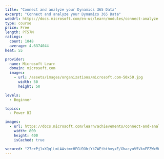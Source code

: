 ```yaml
---
title: "Connect and analyze your Dynamics 365 Data​"
excerpt: "Connect and analyze your Dynamics 365 Data​"
webUrl: https://docs.microsoft.com/en-us/learn/modules/connect-analyze-dynamics-365-data/
type: course
price: Free
length: PT57M
ratings:
  count: 1048
  average: 4.6374044
heat: 55

provider:
  name: Microsoft Learn
  domain: microsoft.com
  images:
    - url: /assets/images/organizations/microsoft.com-50x50.jpg
      width: 50
      height: 50

levels:
  - Beginner

topics:
  - Power BI

images:
  - url: https://docs.microsoft.com/learn/achievements/connect-and-analyze-your-microsoft-dynamics-365-data-social.png
    width: 800
    height: 400
    isCached: true

secured: "27c+Pj1xXQqlLmLAAstmcHFGU9OhiYk7WEtbthxyxE/GhacyuV5VknFFZWxMQsU5r7tx3Wl1e2zPdEy0bsiMm1qqcqQZbkRCYV6tg99eoVPJI0iTt8h+Qvb3Fs9pLcgS4vdgXTVnLcDqXQWP4AyDrnI8CMU2+iom8U9oSHAwwEO4OuhfqEQ6r9JINu5RQr0AgopwAkj0cto62RIVPeOyzObB8X9mJtApNoMqnQsCKL3LCKgcF/wAEE0YHNV6RiZxyW/Ob/RJ1nEPhuw6s0Og4NVXSygJV/au13jqq+A4/SWGnsAAO8OTrswtiUZcys7Ko1H944QJfVWItdSP/z/5aMS/xDhG5XsQgRIIxNEu92Mt7aWytHHtJBHQFE7bNloNYmkEL/Qq/53HdEinuH3g60Lvv6GXkgvGltVOlWwHpD4=;5WvX2707xx9CrVMokDazPQ=="
---
```


